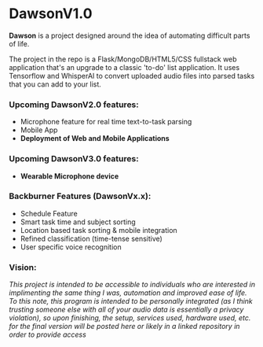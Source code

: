 # DawsonV1.0

**Dawson** is a project designed around the idea of automating difficult parts of life.

The project in the repo is a Flask/MongoDB/HTML5/CSS fullstack web application that's an upgrade to a classic 'to-do' list application. It uses Tensorflow and WhisperAI to convert uploaded audio files into parsed tasks that you can add to your list.

### Upcoming DawsonV2.0 features:
+ Microphone feature for real time text-to-task parsing
+ Mobile App
+ **Deployment of Web and Mobile Applications**

### Upcoming DawsonV3.0 features:
+ **Wearable Microphone device**

### Backburner Features (DawsonVx.x):
+ Schedule Feature
+ Smart task time and subject sorting
+ Location based task sorting & mobile integration
+ Refined classification (time-tense sensitive)
+ User specific voice recognition

### Vision:
*This project is intended to be accessible to individuals who are interested in implimenting the same thing I was, automation and improved ease of life.*
*To this note, this program is intended to be personally integrated (as I think trusting someone else with all of your audio data is essentially a privacy violation), so upon finishing, the setup, services used, hardware used, etc. for the final version will be posted here or likely in a linked repository in order to provide access*
